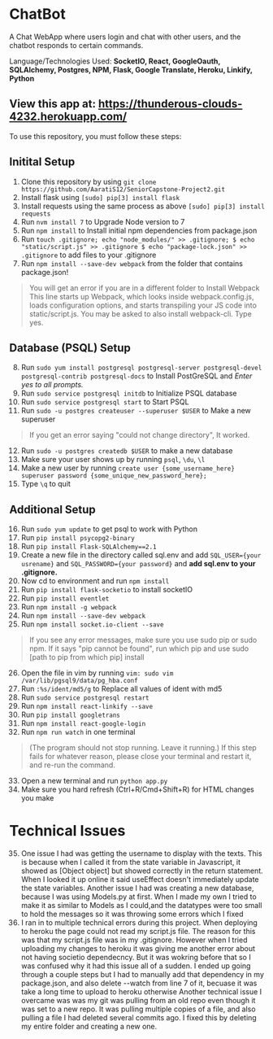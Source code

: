 
# ChatBot
A Chat WebApp where users login and chat with other users, and the chatbot responds to certain commands.

Language/Technologies Used: **SocketIO, React, GoogleOauth, SQLAlchemy, Postgres, NPM,  Flask, Google Translate, Heroku, Linkify, Python**
## View this app at: https://thunderous-clouds-4232.herokuapp.com/
To use this repository, you must follow these steps:
## Initital Setup
1) Clone this repository by using `git clone https://github.com/AaratiS12/SeniorCapstone-Project2.git`
2) Install flask using `[sudo] pip[3] install flask`
3) Install requests using the same process as above `[sudo] pip[3] install requests`
4) Run `nvm install 7` to Upgrade Node version to 7
5) Run `npm install` to Install initial npm dependencies from package.json
6) Run `touch .gitignore; echo "node_modules/" >> .gitignore; $ echo "static/script.js" >> .gitignore $ echo "package-lock.json" >> .gitignore` to add files to your .gitignore
7) Run `npm install --save-dev webpack` from the folder that contains package.json! 
> You will get an error if you are in a different folder to Install Webpack
This line starts up Webpack, which looks inside webpack.config.js, loads configuration options, and starts transpiling your JS code into static/script.js. You may be asked to also install webpack-cli. Type yes.
## Database (PSQL) Setup
8) Run `sudo yum install postgresql postgresql-server postgresql-devel postgresql-contrib postgresql-docs` to Install PostGreSQL and *Enter yes to all prompts.*
9) Run `sudo service postgresql initdb` to Initialize PSQL database
10) Run `sudo service postgresql start` to  Start PSQL
11) Run `sudo -u postgres createuser --superuser $USER` to Make a new superuser
> If you get an error saying "could not change directory", It worked.
12) Run `sudo -u postgres createdb $USER` to make a new database
13) Make sure your user shows up by running `psql`, `\du`, `\l` 
14) Make a new user by running `create user {some_username_here} superuser password {some_unique_new_password_here};`
15) Type `\q` to quit
## Additional Setup
16) Run `sudo yum update` to get psql to work with Python
17) Run `pip install psycopg2-binary`
18) Run `pip install Flask-SQLAlchemy==2.1`
19) Create a new file in the directory called sql.env and add `SQL_USER={your usrename}` and `SQL_PASSWORD={your password}` and **add sql.env to your .gitignore.**
20) Now cd to environment and run `npm install`
21) Run `pip install flask-socketio` to install socketIO
22) Run `pip install eventlet`
23) Run `npm install -g webpack`
24) Run `npm install --save-dev webpack`
25) Run `npm install socket.io-client --save`
>If you see any error messages, make sure you use sudo pip or sudo npm. If it says "pip cannot be found", run which pip and use sudo [path to pip from which pip] install
26) Open the file in vim by running `vim: sudo vim /var/lib/pgsql9/data/pg_hba.conf`
27) Run `:%s/ident/md5/g` to Replace all values of ident with md5
28) Run `sudo service postgresql restart`
29) Run `npm install react-linkify --save`
30) Run `pip install googletrans`
31) Run `npm install react-google-login`
32) Run `npm run watch` in one terminal 
> (The program should not stop running. Leave it running.) If this step fails for whatever reason, please close your terminal and restart it, and re-run the command.
33) Open a new terminal and run `python app.py`
34) Make sure you hard refresh (Ctrl+R/Cmd+Shift+R) for HTML changes you make
# Technical Issues
35) One issue I had was getting the username to display with the texts. This is because when I called it from the state variable in Javascript, it showed as 
[Object object] but showed correctly in the return statement. When I looked it up online it said useEffect doesn't immediately update the state variables.
Another issue I had was creating a new database, because I was using Models.py at first. When I made my own I tried to make it as similar to Models as I could,and the datatypes were too small to hold the messages so it was throwing some errors which I fixed
36) I ran in to multiple technical errors during this project. When deploying to heroku the page could not read my script.js file. The reason for this was that my script.js file was in my .gitignore. However when I tried uploading my changes to heroku it was giving me another error about not having societio dependecncy. But it was wokring before that so I was confused why it had this issue all of a sudden. I ended up going through a couple steps but I had to manually add that dependency in my package.json, and also delete --watch from line 7 of it, becuase it was take a long time to upload to heroku otherwise
Another technical issue I overcame was was my git was pulling from an old repo even though it was set to a new repo. It was pulling multiple copies of a file, and also pulling a file I had deleted several commits ago. I fixed this by deleting my entire folder and creating a new one.


